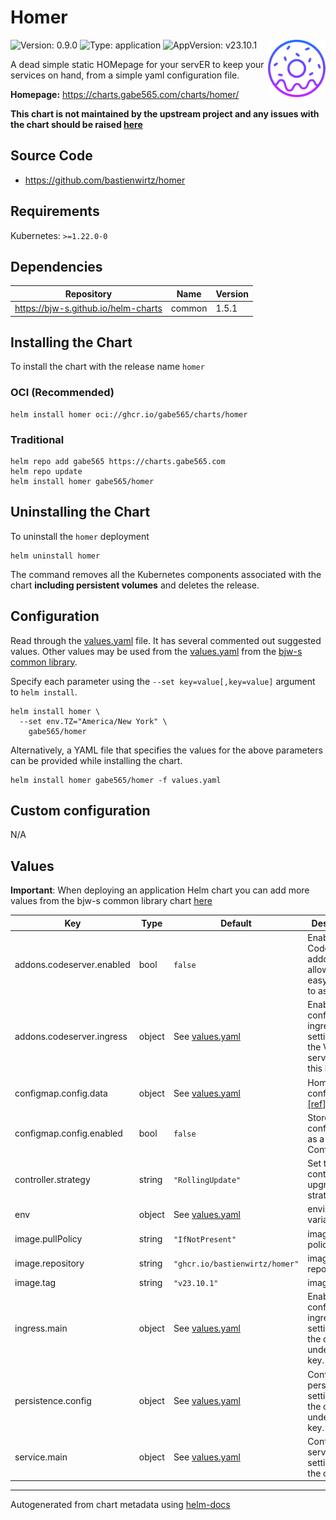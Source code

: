# Homer

<img src="https://raw.githubusercontent.com/bastienwirtz/homer/5609315fe77da5441a9c3dda8d92c0ffe9f1bf17/public/assets/icons/logo.svg" align="right" width="92" alt="homer logo">

![Version: 0.9.0](https://img.shields.io/badge/Version-0.9.0-informational?style=flat)
![Type: application](https://img.shields.io/badge/Type-application-informational?style=flat)
![AppVersion: v23.10.1](https://img.shields.io/badge/AppVersion-v23.10.1-informational?style=flat)

A dead simple static HOMepage for your servER to keep your services on hand, from a simple yaml configuration file.

**Homepage:** <https://charts.gabe565.com/charts/homer/>

**This chart is not maintained by the upstream project and any issues with the chart should be raised
[here](https://github.com/gabe565/charts/issues/new?assignees=gabe565&labels=bug&template=bug_report.yaml&name=homer&version=0.9.0)**

## Source Code

* <https://github.com/bastienwirtz/homer>

## Requirements

Kubernetes: `>=1.22.0-0`

## Dependencies

| Repository | Name | Version |
|------------|------|---------|
| <https://bjw-s.github.io/helm-charts> | common | 1.5.1 |

## Installing the Chart

To install the chart with the release name `homer`

### OCI (Recommended)

```console
helm install homer oci://ghcr.io/gabe565/charts/homer
```

### Traditional

```console
helm repo add gabe565 https://charts.gabe565.com
helm repo update
helm install homer gabe565/homer
```

## Uninstalling the Chart

To uninstall the `homer` deployment

```console
helm uninstall homer
```

The command removes all the Kubernetes components associated with the chart **including persistent volumes** and deletes the release.

## Configuration

Read through the [values.yaml](./values.yaml) file. It has several commented out suggested values.
Other values may be used from the [values.yaml](https://github.com/bjw-s/helm-charts/tree/a081de5/charts/library/common/values.yaml) from the [bjw-s common library](https://github.com/bjw-s/helm-charts/tree/a081de5/charts/library/common).

Specify each parameter using the `--set key=value[,key=value]` argument to `helm install`.

```console
helm install homer \
  --set env.TZ="America/New York" \
    gabe565/homer
```

Alternatively, a YAML file that specifies the values for the above parameters can be provided while installing the chart.

```console
helm install homer gabe565/homer -f values.yaml
```

## Custom configuration

N/A

## Values

**Important**: When deploying an application Helm chart you can add more values from the bjw-s common library chart [here](https://github.com/bjw-s/helm-charts/tree/a081de5/charts/library/common)

| Key | Type | Default | Description |
|-----|------|---------|-------------|
| addons.codeserver.enabled | bool | `false` | Enable VS Code server addon.    This allows for easy access to assets. |
| addons.codeserver.ingress | object | See [values.yaml](./values.yaml) | Enable and configure ingress settings for the VS Code server under this key. |
| configmap.config.data | object | See [values.yaml](./values.yaml) | Homer configuration. [[ref]](https://github.com/bastienwirtz/homer/blob/main/docs/configuration.md) |
| configmap.config.enabled | bool | `false` | Store homer configuration as a ConfigMap |
| controller.strategy | string | `"RollingUpdate"` | Set the controller upgrade strategy |
| env | object | See [values.yaml](./values.yaml) | environment variables. |
| image.pullPolicy | string | `"IfNotPresent"` | image pull policy |
| image.repository | string | `"ghcr.io/bastienwirtz/homer"` | image repository |
| image.tag | string | `"v23.10.1"` | image tag |
| ingress.main | object | See [values.yaml](./values.yaml) | Enable and configure ingress settings for the chart under this key. |
| persistence.config | object | See [values.yaml](./values.yaml) | Configure persistence settings for the chart under this key. |
| service.main | object | See [values.yaml](./values.yaml) | Configures service settings for the chart. |

---
Autogenerated from chart metadata using [helm-docs](https://github.com/norwoodj/helm-docs)
